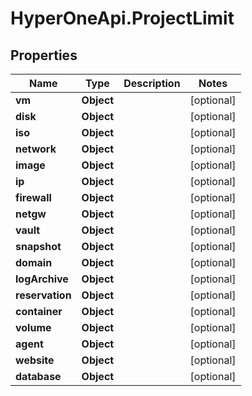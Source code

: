 # HyperOneApi.ProjectLimit

## Properties

Name | Type | Description | Notes
------------ | ------------- | ------------- | -------------
**vm** | **Object** |  | [optional] 
**disk** | **Object** |  | [optional] 
**iso** | **Object** |  | [optional] 
**network** | **Object** |  | [optional] 
**image** | **Object** |  | [optional] 
**ip** | **Object** |  | [optional] 
**firewall** | **Object** |  | [optional] 
**netgw** | **Object** |  | [optional] 
**vault** | **Object** |  | [optional] 
**snapshot** | **Object** |  | [optional] 
**domain** | **Object** |  | [optional] 
**logArchive** | **Object** |  | [optional] 
**reservation** | **Object** |  | [optional] 
**container** | **Object** |  | [optional] 
**volume** | **Object** |  | [optional] 
**agent** | **Object** |  | [optional] 
**website** | **Object** |  | [optional] 
**database** | **Object** |  | [optional] 


